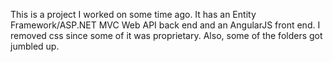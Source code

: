 This is a project I worked on some time ago. It has an Entity Framework/ASP.NET MVC Web API back end and an AngularJS front end. I removed css since some of it was proprietary. Also, some of the folders got jumbled up.
